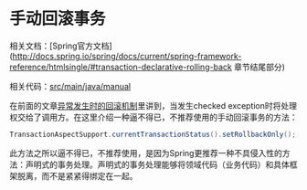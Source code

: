 # 手动回滚事务

相关文档：[Spring官方文档](http://docs.spring.io/spring/docs/current/spring-framework-reference/htmlsingle/#transaction-declarative-rolling-back 章节结尾部分)

相关代码：[src/main/java/manual](src/main/java/manual)

在前面的文章[异常发生时的回滚机制](Exception_Rollback.md)里讲到，当发生checked exception时将处理权交给了调用方。在这里介绍一种逼不得已，不推荐使用的手动回滚事务的方法：

```java
TransactionAspectSupport.currentTransactionStatus().setRollbackOnly();
```

此方法之所以逼不得已，不推荐使用，是因为Spring更推荐一种不具侵入性的方法：声明式的事务处理。声明式的事务处理能够将领域代码（业务代码）和具体框架脱离，而不是紧紧得绑定在一起。



